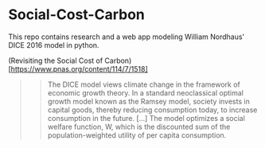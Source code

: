 # Social-Cost-Carbon

This repo contains research and a web app modeling William Nordhaus' DICE 2016 model in python.

(Revisiting the Social Cost of Carbon) [https://www.pnas.org/content/114/7/1518]

> > The DICE model views climate change in the framework of economic growth theory. In a standard neoclassical optimal growth model known as the Ramsey model, society invests in capital goods, thereby reducing consumption today, to increase consumption in the future. [...] The model optimizes a social welfare function, W, which is the discounted sum of the population-weighted utility of per capita consumption.

